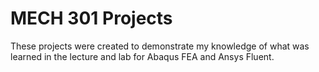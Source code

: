 # MECH 301 Projects

These projects were created to demonstrate my knowledge of what was learned in the lecture and lab for Abaqus FEA and Ansys Fluent.
